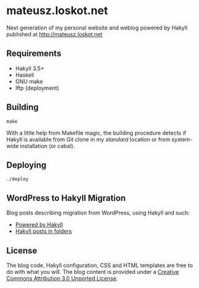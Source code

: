 # mateusz.loskot.net

Next generation of my personal website and weblog powered by Hakyll
published at http://mateusz.loskot.net

## Requirements

* Hakyll 3.5+
* Haskell
* GNU make
* lftp (deployment)

## Building


```
make
```

With a little help from Makefile magic, the building procedure detects
if Hakyll is available from Git clone in my *standard* location or 
from system-wide installation (or cabal).

## Deploying

```
./deploy
```

## WordPress to Hakyll Migration

Blog posts describing migration from WordPress, using Hakyll and such:

* [Powered by Hakyll](http://mateusz.loskot.net/posts/2012/12/03/powered-by-hakyll/)
* [Hakyll posts in folders](http://mateusz.loskot.net/posts/2012/12/15/hakyll-posts-in-folders/)

## License

The blog code, Hakyll configuration, CSS and HTML templates are free to do with what you will.
The blog content is provided under a [Creative Commons Attribution 3.0 Unported License](http://creativecommons.org/licenses/by/3.0/).
